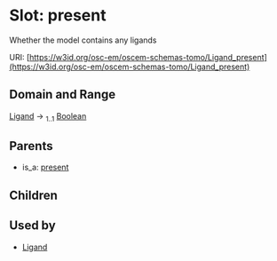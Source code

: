 
# Slot: present

Whether the model contains any ligands

URI: [https://w3id.org/osc-em/oscem-schemas-tomo/Ligand_present](https://w3id.org/osc-em/oscem-schemas-tomo/Ligand_present)


## Domain and Range

[Ligand](Ligand.md) &#8594;  <sub>1..1</sub> [Boolean](types/Boolean.md)

## Parents

 *  is_a: [present](present.md)

## Children


## Used by

 * [Ligand](Ligand.md)
